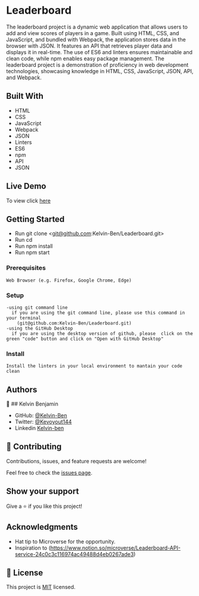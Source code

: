 # Leaderboard

The leaderboard project is a dynamic web application that allows users to add and view scores of players in a game. Built using HTML, CSS, and JavaScript, and bundled with Webpack, the application stores data in the browser with JSON. It features an API that retrieves player data and displays it in real-time. The use of ES6 and linters ensures maintainable and clean code, while npm enables easy package management. The leaderboard project is a demonstration of proficiency in web development technologies, showcasing knowledge in HTML, CSS, JavaScript, JSON, API, and Webpack.

## Built With

- HTML
- CSS
- JavaScript
- Webpack
- JSON
- Linters
- ES6
- npm
- API
- JSON

## Live Demo

To view click [here](https://fastidious-quokka-20f996.netlify.app/)



## Getting Started

- Run git clone <git@github.com:Kelvin-Ben/Leaderboard.git>
- Run cd <Leaderboard>
- Run npm install
- Run npm start


### Prerequisites
    Web Browser (e.g. Firefox, Google Chrome, Edge)

### Setup
    -using git command line
      if you are using the git command line, please use this command in your terminal
        (git@github.com:Kelvin-Ben/Leaderboard.git)
    -using the GitHub Desktop
      if you are using the desktop version of github, please  click on the green "code" button and click on "Open with GitHub Desktop" 


### Install
    Install the linters in your local environment to mantain your code clean 

## Authors

👤 ## Kelvin Benjamin

- GitHub: [@Kelvin-Ben](https://github.com/Kelvin-Ben)
- Twitter: [@Kevoyout144](https://twitter.com/kevoyout144)
- Linkedin [Kelvin-ben](https://www.linkedin.com/in/kelvin-ben-323043173/)


## 🤝 Contributing

Contributions, issues, and feature requests are welcome!

Feel free to check the [issues page](../../issues/).

## Show your support

Give a ⭐️ if you like this project!

## Acknowledgments

- Hat tip to Microverse for the opportunity.
- Inspiration to (https://www.notion.so/microverse/Leaderboard-API-service-24c0c3c116974ac49488d4eb0267ade3)



## 📝 License

This project is [MIT](https://mit-license.org/) licensed.
